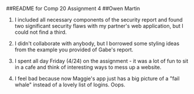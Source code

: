 ##README for Comp 20 Assignment 4
##Owen Martin

1. I included all necessary components of the security report and found two 
   significant security flaws with my partner's web application, but I could
   not find a third.
2. I didn't collaborate with anybody, but I borrowed some styling ideas from
   the example you provided of Gabe's report.
3. I spent all day Friday (4/24) on the assignment - it was a lot of fun to
   sit in a cafe and think of interesting ways to mess up a website.

4. I feel bad because now Maggie's app just has a big picture of a "fail
   whale" instead of a lovely list of logins. Oops. 
